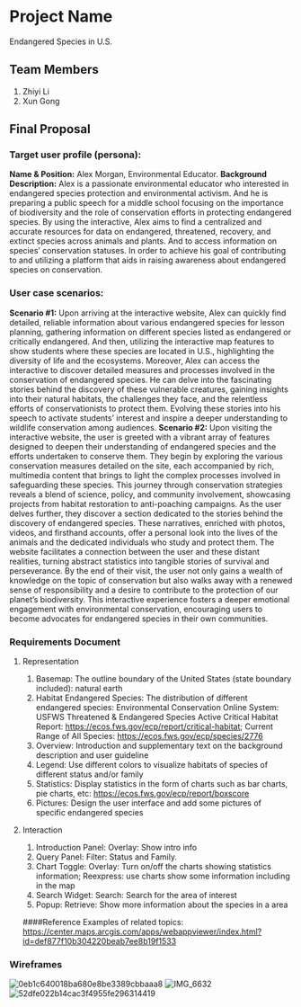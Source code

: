 #  Project Name
Endangered Species in U.S.

## Team Members
1. Zhiyi Li
2. Xun Gong

## Final Proposal
### Target user profile (persona):
**Name & Position:** Alex Morgan, Environmental Educator.
**Background Description:** Alex is a passionate environmental educator who interested in endangered species protection and environmental activism. And he is preparing a public speech for a middle school focusing on the importance of biodiversity and the role of conservation efforts in protecting endangered species. By using the interactive, Alex aims to find a centralized and accurate resources for data on endangered, threatened, recovery, and extinct species across animals and plants. And to access information on species’ conservation statuses. In order to achieve his goal of contributing to and utilizing a platform that aids in raising awareness about endangered species on conservation.
### User case scenarios: 
**Scenario #1:**
   Upon arriving at the interactive website, Alex can quickly find detailed, reliable information about various endangered species for lesson planning, gathering information on different species listed as endangered or critically endangered. And then, utilizing the interactive map features to show students where these species are located in U.S., highlighting the diversity of life and the ecosystems. Moreover, Alex can access the interactive to discover detailed measures and processes involved in the conservation of endangered species. He can delve into the fascinating stories behind the discovery of these vulnerable creatures, gaining insights into their natural habitats, the challenges they face, and the relentless efforts of conservationists to protect them. Evolving these stories into his speech to activate students’ interest and inspire a deeper understanding to wildlife conservation among audiences.
**Scenario #2:**
   Upon visiting the interactive website, the user is greeted with a vibrant array of features designed to deepen their understanding of endangered species and the efforts undertaken to conserve them. They begin by exploring the various conservation measures detailed on the site, each accompanied by rich, multimedia content that brings to light the complex processes involved in safeguarding these species. This journey through conservation strategies reveals a blend of science, policy, and community involvement, showcasing projects from habitat restoration to anti-poaching campaigns.
   As the user delves further, they discover a section dedicated to the stories behind the discovery of endangered species. These narratives, enriched with photos, videos, and firsthand accounts, offer a personal look into the lives of the animals and the dedicated individuals who study and protect them. The website facilitates a connection between the user and these distant realities, turning abstract statistics into tangible stories of survival and perseverance. By the end of their visit, the user not only gains a wealth of knowledge on the topic of conservation but also walks away with a renewed sense of responsibility and a desire to contribute to the protection of our planet’s biodiversity. This interactive experience fosters a deeper emotional engagement with environmental conservation, encouraging users to become advocates for endangered species in their own communities.
### Requirements Document
 1. Representation
    1. Basemap: The outline boundary of the United States (state boundary included): natural earth
    2. Habitat Endangered Species: The distribution of different endangered species:
       Environmental Conservation Online System:
       USFWS Threatened & Endangered Species Active Critical Habitat Report: https://ecos.fws.gov/ecp/report/critical-habitat;
       Current Range of All Species: https://ecos.fws.gov/ecp/species/2776          
    3. Overview: Introduction and supplementary text on the background description and user guideline
    4. Legend: Use different colors to visualize habitats of species of different status and/or family
    5. Statistics: Display statistics in the form of charts such as bar charts, pie charts, etc: https://ecos.fws.gov/ecp/report/boxscore
    6. Pictures: Design the user interface and add some pictures of specific endangered species
 3. Interaction
    1. Introduction Panel: Overlay: Show intro info
    2. Query Panel: Filter: Status and Family.
    3. Chart Toggle: Overlay: Turn on/off the charts showing statistics information; Reexpress: use charts show some information including in the map 
    4. Search Widget: Search: Search for the area of interest
    5. Popup: Retrieve: Show more information about the species in a area

    ####Reference
    Examples of related topics: https://center.maps.arcgis.com/apps/webappviewer/index.html?id=def877f10b304220beab7ee8b19f1533
### Wireframes
![0eb1c640018ba680e8be3389cbbaaa8](https://github.com/xiaoguaishou0202yy/2024_Endangered-Species-US/assets/158022313/626024fd-8c5e-4112-852b-2936d3fee11c)
![IMG_6632](https://github.com/xiaoguaishou0202yy/2024_Endangered-Species-US/assets/157653332/5fd5114a-d298-4e23-a977-637c380aa1e6)
![52dfe022b14cac3f4955fe296314419](https://github.com/xiaoguaishou0202yy/2024_Endangered-Species-US/assets/158022313/ea3dcfea-09c9-4f2e-b72c-47005992ed44)









